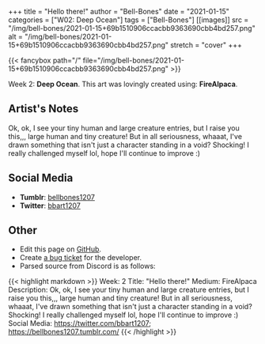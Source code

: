 +++
title =       "Hello there!"
author =      "Bell-Bones"
date =        "2021-01-15"
categories =  ["W02: Deep Ocean"]
tags =        ["Bell-Bones"]
[[images]]
                      src = "/img/bell-bones/2021-01-15+69b1510906ccacbb9363690cbb4bd257.png"
                      alt = "/img/bell-bones/2021-01-15+69b1510906ccacbb9363690cbb4bd257.png"
                      stretch = "cover"
+++


{{< fancybox path="/" file="/img/bell-bones/2021-01-15+69b1510906ccacbb9363690cbb4bd257.png" >}}


Week 2: **Deep Ocean**. This art was lovingly created using: **FireAlpaca**.

## Artist's Notes

Ok, ok, I see your tiny human and large creature entries, but I raise you this,,, large human and tiny creature! But in all seriousness, whaaat, I've drawn something that isn't just a character standing in a void? Shocking! I really challenged myself lol, hope I'll continue to improve :)

## Social Media

- **Tumblr**: [bellbones1207]()
- **Twitter**: [bbart1207]()


## Other

- Edit this page on [GitHub](https://github.com/teaminkling/web-refresh/edit/main/blog/content/blog/bell-bones-week-2-16df.md).
- Create [a bug ticket](https://github.com/teaminkling/web-refresh/issues/new?assignees=&labels=bug&template=problem-report.md&title=) for the developer.
- Parsed source from Discord is as follows:

{{< highlight markdown >}}
Week: 2
Title: "Hello there!"
Medium: FireAlpaca
Description: Ok, ok, I see your tiny human and large creature entries, but I raise you this,,, large human and tiny creature! But in all seriousness, whaaat, I've drawn something that isn't just a character standing in a void? Shocking! I really challenged myself lol, hope I'll continue to improve :)
Social Media: https://twitter.com/bbart1207; https://bellbones1207.tumblr.com/
{{< /highlight >}}